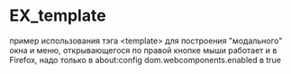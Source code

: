 # EX_template
пример использования тэга  &lt;template&gt; для построения "модального" окна и меню, открывающегося
по правой кнопке мыши
работает и в Firefox, надо только в about:config    dom.webcomponents.enabled  в true
